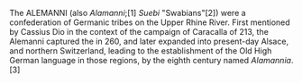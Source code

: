 The ALEMANNI (also _Alamanni_;[1] _Suebi_ "Swabians"[2]) were a confederation of Germanic tribes on the Upper Rhine River. First mentioned by Cassius Dio in the context of the campaign of Caracalla of 213, the Alemanni captured the in 260, and later expanded into present-day Alsace, and northern Switzerland, leading to the establishment of the Old High German language in those regions, by the eighth century named _Alamannia_.[3]
